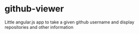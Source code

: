 # github-viewer
Little angular.js app to take a given github username and display repositories and other information
